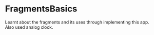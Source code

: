# FragmentsBasics
Learnt about the fragments and its uses through implementing this app.
Also used analog clock.
